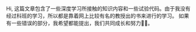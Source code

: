 Hi, 这篇文章包含了一些深度学习所接触的知识内容和一些试验代码。由于我没有经过科班的学习，所以都是靠着网上比较有名的教授出的书来进行的学习。
如果有一些错误的部分，我希望都能提出，我们共同成长和努力💪💪。
